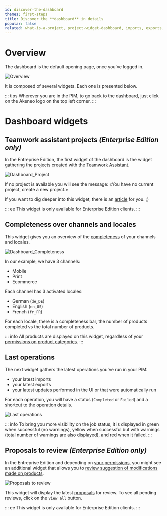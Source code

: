```yaml
---
id: discover-the-dashboard
themes: first-steps
title: Discover the **dashboard** in details
popular: false
related: what-is-a-project, project-widget-dashboard, imports, exports, review-products-proposals, access-rights-on-products
---
```


# Overview
The dashboard is the default opening page, once you've logged in.

![Overview](../img/Dashboard.png)

It is composed of several widgets. Each one is presented below.

::: tips
Wherever you are in the PIM, to go back to the dashboard, just click on the Akeneo logo on the top left corner.
:::

# Dashboard widgets

## Teamwork assistant projects _(Enterprise Edition only)_

In the Entreprise Edition, the first widget of the dashboard is the widget gathering the projects created with the [Teamwork Assistant](what-is-a-project.html).

![Dashboard_Project](../img/Dashboard_Project.png)

If no project is available you will see the message: «You have no current project, create a new project.»

If you want to dig deeper into this widget, there is an [article](project-widget-dashboard.html) for you. ;)

::: ee
This widget is only available for Enterprise Edition clients.
:::

## Completeness over channels and locales

This widget gives you an overview of the [completeness](what-is-the-completeness.html) of your channels and locales.

![Dashboard_Completeness](../img/Dashboard_Completeness.png)

In our example, we have 3 channels:
- Mobile
- Print
- Ecommerce

Each channel has 3 activated locales:
- German (`de_DE`)
- English (`en_US`)
- French (`fr_FR`)

For each locale, there is a completeness bar, the number of products completed vs the total number of products.

::: info
All products are displayed on this widget, regardless of your [permissions on product categories](access-rights-on-products.html#rights-depending-on-the-categories).
:::


## Last operations

The next widget gathers the latest operations you've run in your PIM:
- your latest imports
- your latest exports
- your latest updates performed in the UI or that were automatically run

For each operation, you will have a status (`Completed` or `Failed`) and a shortcut to the operation details.

![Last operations](../img/Dashboard_Process.png)

::: info
To bring you more visibility on the job status, it is displayed in green when successful (no warnings), yellow when successful but with warnings (total number of warnings are also displayed), and red when it failed.
:::


## Proposals to review _(Enterprise Edition only)_

In the Entreprise Edition and depending on [your permissions](access-rights-on-products.html), you might see an additional widget that allows you to [review suggestion of modifications made on products](review-products-proposals.html).

![Proposals to review](../img/Activity_Proposals.png)

This widget will display the latest [proposals](proposals-workflow.html) for review. To see all pending reviews, click on the `View all` button.

::: ee
This widget is only available for Enterprise Edition clients.
:::
